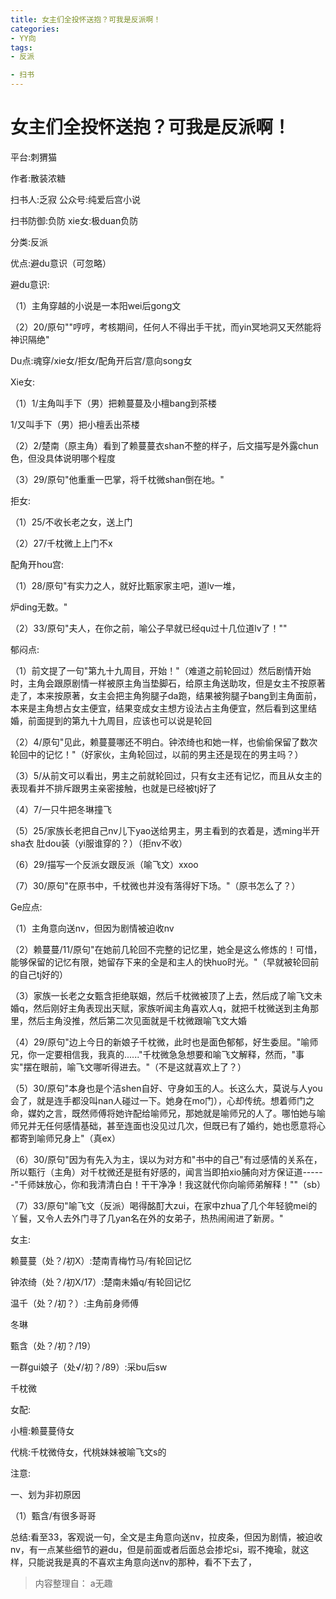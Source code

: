 ```yaml
---
title: 女主们全投怀送抱？可我是反派啊！
categories:
- YY向
tags:
- 反派

- 扫书
---
```

# 女主们全投怀送抱？可我是反派啊！
平台:刺猬猫

作者:散装浓糖

扫书人:乏寂 公众号:纯爱后宫小说

扫书防御:负防 xie女:极duan负防

分类:反派

优点:避du意识（可忽略）

避du意识:

（1）主角穿越的小说是一本阳wei后gong文

（2）20/原句""哼哼，考核期间，任何人不得出手干扰，而yin冥地洞又天然能将神识隔绝"

Du点:魂穿/xie女/拒女/配角开后宫/意向song女

Xie女:

（1）1/主角叫手下（男）把赖蔓蔓及小檀bang到茶楼

1/又叫手下（男）把小檀丢出茶楼

（2）2/楚南（原主角）看到了赖蔓蔓衣shan不整的样子，后文描写是外露chun色，但没具体说明哪个程度

（3）29/原句"他重重一巴掌，将千枕微shan倒在地。"

拒女:

（1）25/不收长老之女，送上门

（2）27/千枕微上上门不x

配角开hou宫:

（1）28/原句"有实力之人，就好比甄家家主吧，道lv一堆，

炉ding无数。"

（2）33/原句"夫人，在你之前，喻公子早就已经qu过十几位道lv了！""

郁闷点:

（1）前文提了一句"第九十九周目，开始！"（难道之前轮回过）然后剧情开始时，主角会跟原剧情一样被原主角当垫脚石，给原主角送助攻，但是女主不按原著走了，本来按原著，女主会把主角狗腿子da跑，结果被狗腿子bang到主角面前，本来是主角想占女主便宜，结果变成女主想方设法占主角便宜，然后看到这里结婚，前面提到的第九十九周目，应该也可以说是轮回

（2）4/原句"见此，赖蔓蔓哪还不明白。钟浓绮也和她一样，也偷偷保留了数次轮回中的记忆！"（好家伙，主角轮回过，以前的男主还是现在的男主吗？）

（3）5/从前文可以看出，男主之前就轮回过，只有女主还有记忆，而且从女主的表现看并不排斥跟男主亲密接触，也就是已经被tj好了

（4）7/一只牛把冬琳撞飞

（5）25/家族长老把自己nv儿下yao送给男主，男主看到的衣着是，透ming半开sha衣
肚dou装（yi服谁穿的？）（拒nv不收）

（6）29/描写一个反派女跟反派（喻飞文）xxoo

（7）30/原句"在原书中，千枕微也并没有落得好下场。"（原书怎么了？）

Ge应点:

（1）主角意向送nv，但因为剧情被迫收nv

（2）赖蔓蔓/11/原句"在她前几轮回不完整的记忆里，她全是这么修炼的！可惜，能够保留的记忆有限，她留存下来的全是和主人的快huo时光。"（早就被轮回前的自己tj好的）

（3）家族一长老之女甄含拒绝联姻，然后千枕微被顶了上去，然后成了喻飞文未婚q，然后刚好主角表现出天赋，家族听闻主角喜欢人q，就把千枕微送到主角那里，然后主角没推，然后第二次见面就是千枕微跟喻飞文大婚

（4）29/原句"边上今日的新娘子千枕微，此时也是面色郁郁，好生委屈。"喻师兄，你一定要相信我，我真的......"千枕微急急想要和喻飞文解释，然而，"事实"摆在眼前，喻飞文哪听得进去。"（不是这就喜欢上了？）

（5）30/原句"本身也是个洁shen自好、守身如玉的人。长这么大，莫说与人you会了，就是连手都没叫nan人碰过一下。她身在mo门），心却传统。想着师门之命，媒妁之言，既然师傅将她许配给喻师兄，那她就是喻师兄的人了。哪怕她与喻师兄并无任何感情基础，甚至连面也没见过几次，但既已有了婚约，她也愿意将心都寄到喻师兄身上"（真ex）

（6）30/原句"因为有先入为主，误以为对方和"书中的自己"有过感情的关系在，所以甄行（主角）对千枕微还是挺有好感的，闻言当即拍xio脯向对方保证道------"千师妹放心，你和我清清白白！干干净净！我这就代你向喻师弟解释！""（sb）

（7）33/原句"喻飞文（反派）喝得酩酊大zui，在家中zhua了几个年轻貌mei的丫鬟，又令人去外门寻了几yan名在外的女弟子，热热闹闹进了新房。"

女主:

赖蔓蔓（处？/初X）:楚南青梅竹马/有轮回记忆

钟浓绮（处？/初X/17）:楚南未婚q/有轮回记忆

温千（处？/初？）:主角前身师傅

冬琳

甄含（处？/初？/19）

一群gui娘子（处√/初？/89）:采bu后sw

千枕微

女配:

小檀:赖蔓蔓侍女

代桃:千枕微侍女，代桃妹妹被喻飞文s的

注意:

一、划为非初原因

（1）甄含/有很多哥哥

总结:看至33，客观说一句，全文是主角意向送nv，拉皮条，但因为剧情，被迫收nv，有一点某些细节的避du，但是前面或者后面总会掺坨si，瑕不掩瑜，就这样，只能说我是真的不喜欢主角意向送nv的那种，看不下去了，


> 内容整理自： a无趣